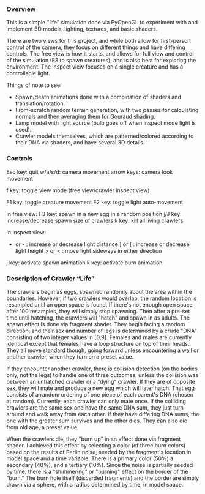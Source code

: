 
### Overview

This is a simple "life" simulation done via PyOpenGL to experiment with and implement 3D models, lighting, textures, and basic shaders.

There are two views for this project, and while both allow for first-person control of the camera, they focus on different things and have differing controls. The free view is how it starts, and allows for full view and control of the simulation (F3 to spawn creatures), and is also best for exploring the environment. The inspect view focuses on a single creature and has a controllable light.

Things of note to see:
-	Spawn/death animations done with a combination of shaders and translation/rotation.
-	From-scratch random terrain generation, with two passes for calculating normals and then averaging them for Gouraud shading.
-	Lamp model with light source (bulb goes off when inspect mode light is used).
-	Crawler models themselves, which are patterned/colored according to their DNA via shaders, and have several 3D details.



### Controls

Esc key: quit
w/a/s/d: camera movement
arrow keys: camera look movement

f key: toggle view mode (free view/crawler inspect view)

F1 key: toggle creature movement
F2 key: toggle light auto-movement


In free view:
F3 key: spawn in a new egg in a random position
j/J key: increase/decrease spawn size of crawlers
k key: kill all living crawlers

In inspect view:
+ or - : increase or decrease light distance
] or [ : increase or decrease light height
\> or < : move light sideways in either direction

j key: activate spawn animation
k key: activate burn animation








### Description of Crawler “Life”

The crawlers begin as eggs, spawned randomly about the area within the boundaries. However, if two crawlers would overlap, the random location is resampled until an open space is found. If there's not enough open space after 100 resamples, they will simply stop spawning. Then after a pre-set time until hatching, the crawlers will "hatch" and spawn in as adults. The spawn effect is done via fragment shader. They begin facing a random direction, and their sex and number of legs is determined by a crude "DNA" consisting of two integer values in [0,9]. Females and males are currently identical except that females have a loop structure on top of their heads. They all move standard though, going forward unless encountering a wall or another crawler, when they turn on a preset value. 

If they encounter another crawler, there is collision detection (on the bodies only, not the legs) to
handle one of three outcomes, unless the collision was between an unhatched crawler or a "dying" crawler.  If they are of opposite sex, they will mate and produce a new egg which will later hatch. That egg consists  of a random ordering of one piece of each parent's DNA (chosen at random). Currently, each crawler can only mate once. If the colliding crawlers are the same sex and have  the same DNA sum, they just turn around and  walk away from each other. If they have differing DNA sums, the one with the greater sum survives and the  other dies. They can also die from old age, a preset value.

When the crawlers die, they "burn up" in an effect done via fragment shader. I achieved this effect by selecting a color (of three burn colors) based on the results of Perlin noise, seeded by the fragment's location in model space and a time variable. There is a primary color (50%) a secondary (40%), and a tertiary (10%). Since the noise is partially seeded by time, there is a "shimmering" or "burning" effect on the border of the "burn." The burn hole itself (discarded fragments) and the border are simply  drawn via a sphere, with a radius determined by time, in model space.


